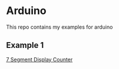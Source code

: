 # Arduino
This repo contains my examples for arduino<br>

## Example 1
[7 Segment Display Counter](https://github.com/mertaksoy/arduino/tree/7-segment-counter)
